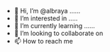 - 👋 Hi, I’m @albraya ......
- 👀 I’m interested in .....
- 🌱 I’m currently learning ......
- 💞️ I’m looking to collaborate on 
- 📫 How to reach me 

<!---
albraya/albraya is a ✨ special ✨ repository because its `README.md` (this file) appears on your GitHub profile.
You can click the Preview link to take a look at your changes.
--->
